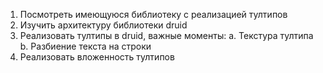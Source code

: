 1. Посмотреть имеющуюся библиотеку с реализацией тултипов
2. Изучить архитектуру библиотеки druid
3. Реализовать тултипы в druid, важные моменты:
	a. Текстура тултипа
	b. Разбиение текста на строки
4. Реализовать вложенность тултипов
